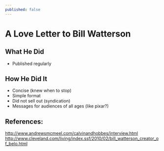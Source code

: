 ```yaml
---
published: false
---
```


# A Love Letter to Bill Watterson

## What He Did
* Published regularly

## How He Did It
* Concise (knew when to stop)
* Simple format
* Did not sell out (syndication)
* Messages for audiences of all ages (like pixar?)

## References:
http://www.andrewsmcmeel.com/calvinandhobbes/interview.html
http://www.cleveland.com/living/index.ssf/2010/02/bill_watterson_creator_of_belo.html

